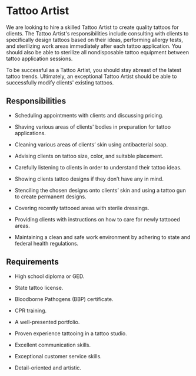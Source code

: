 # Tattoo Artist

We are looking to hire a skilled Tattoo Artist to create quality tattoos for clients. The Tattoo Artist's responsibilities include consulting with clients to specifically design tattoos based on their ideas, performing allergy tests, and sterilizing work areas immediately after each tattoo application. You should also be able to sterilize all nondisposable tattoo equipment between tattoo application sessions.

To be successful as a Tattoo Artist, you should stay abreast of the latest tattoo trends. Ultimately, an exceptional Tattoo Artist should be able to successfully modify clients' existing tattoos.

## Responsibilities

* Scheduling appointments with clients and discussing pricing.

* Shaving various areas of clients' bodies in preparation for tattoo applications.

* Cleaning various areas of clients’ skin using antibacterial soap.

* Advising clients on tattoo size, color, and suitable placement.

* Carefully listening to clients in order to understand their tattoo ideas.

* Showing clients tattoo designs if they don’t have any in mind.

* Stenciling the chosen designs onto clients’ skin and using a tattoo gun to create permanent designs.

* Covering recently tattooed areas with sterile dressings.

* Providing clients with instructions on how to care for newly tattooed areas.

* Maintaining a clean and safe work environment by adhering to state and federal health regulations.

## Requirements

* High school diploma or GED.

* State tattoo license.

* Bloodborne Pathogens (BBP) certificate.

* CPR training.

* A well-presented portfolio.

* Proven experience tattooing in a tattoo studio.

* Excellent communication skills.

* Exceptional customer service skills.

* Detail-oriented and artistic.

